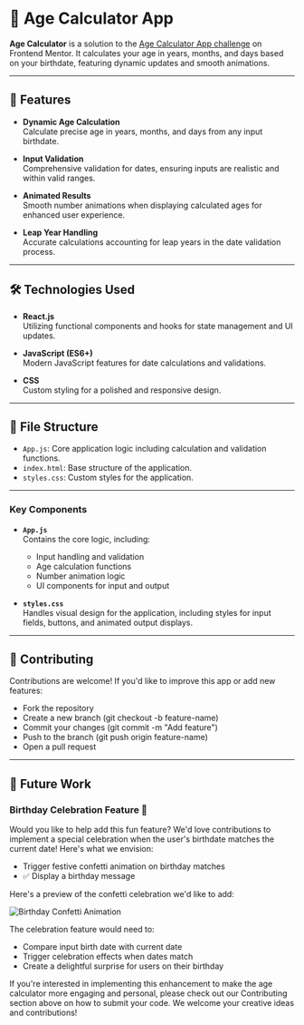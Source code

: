 # 🎂 Age Calculator App

**Age Calculator** is a solution to the [Age Calculator App challenge](https://www.frontendmentor.io/challenges/age-calculator-app-dF9DFFpj-Q) on Frontend Mentor. It calculates your age in years, months, and days based on your birthdate, featuring dynamic updates and smooth animations.

---

## 🌟 Features

- **Dynamic Age Calculation**  
  Calculate precise age in years, months, and days from any input birthdate.

- **Input Validation**  
  Comprehensive validation for dates, ensuring inputs are realistic and within valid ranges.

- **Animated Results**  
  Smooth number animations when displaying calculated ages for enhanced user experience.

- **Leap Year Handling**  
  Accurate calculations accounting for leap years in the date validation process.

---

## 🛠️ Technologies Used

- **React.js**  
  Utilizing functional components and hooks for state management and UI updates.

- **JavaScript (ES6+)**  
  Modern JavaScript features for date calculations and validations.

- **CSS**  
  Custom styling for a polished and responsive design.

---

## 📂 File Structure

- `App.js`: Core application logic including calculation and validation functions.
- `index.html`: Base structure of the application.
- `styles.css`: Custom styles for the application.

---

### Key Components

- **`App.js`**  
  Contains the core logic, including:

  - Input handling and validation
  - Age calculation functions
  - Number animation logic
  - UI components for input and output

- **`styles.css`**  
  Handles visual design for the application, including styles for input fields, buttons, and animated output displays.

---

## 🤝 Contributing

Contributions are welcome! If you'd like to improve this app or add new features:

- Fork the repository
- Create a new branch (git checkout -b feature-name)
- Commit your changes (git commit -m "Add feature")
- Push to the branch (git push origin feature-name)
- Open a pull request


---

## 🎯 Future Work

### Birthday Celebration Feature 🎉

Would you like to help add this fun feature? We'd love contributions to implement a special celebration when the user's birthdate matches the current date! Here's what we envision:

- Trigger festive confetti animation on birthday matches
- ✅ Display a birthday message

Here's a preview of the confetti celebration we'd like to add:

![Birthday Confetti Animation](https://media.giphy.com/media/g5R9dok94mrIvplmZd/giphy.gif)

The celebration feature would need to:
- Compare input birth date with current date
- Trigger celebration effects when dates match
- Create a delightful surprise for users on their birthday

If you're interested in implementing this enhancement to make the age calculator more engaging and personal, please check out our Contributing section above on how to submit your code. We welcome your creative ideas and contributions!